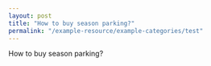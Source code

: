 ```yaml
---
layout: post
title: "How to buy season parking?"
permalink: "/example-resource/example-categories/test"
---
```

How to buy season parking?
